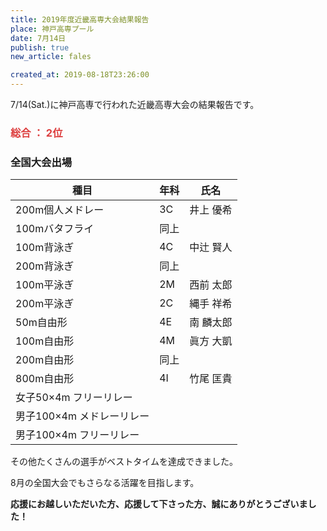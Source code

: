 ```yaml
---
title: 2019年度近畿高専大会結果報告
place: 神戸高専プール
date: 7月14日
publish: true
new_article: fales

created_at: 2019-08-18T23:26:00
---
```


7/14(Sat.)に神戸高専で行われた近畿高専大会の結果報告です。


### <span style="color:#dd4040;">総合  ：  2位


### 全国大会出場

種目|年科|氏名
---|---|---
200m個人メドレー|3C|井上 優希
100mバタフライ|同上
100m背泳ぎ|4C|中辻 賢人
200m背泳ぎ|同上
100m平泳ぎ|2M|西前 太郎
200m平泳ぎ|2C|縄手 祥希
50m自由形|4E|南 麟太郎
100m自由形|4M|眞方 大凱
200m自由形|同上
800m自由形|4I|竹尾 匡貴
女子50×4m フリーリレー|
男子100×4m メドレーリレー|
男子100×4m フリーリレー|


その他たくさんの選手がベストタイムを達成できました。

8月の全国大会でもさらなる活躍を目指します。

**応援にお越しいただいた方、応援して下さった方、誠にありがとうございました！**
